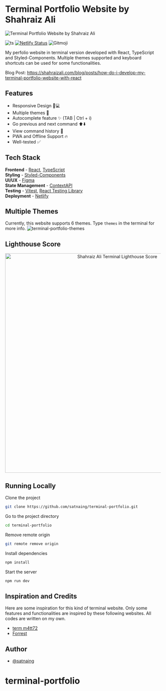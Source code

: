 # Terminal Portfolio Website by Shahraiz Ali

![Terminal Portfolio Website by Shahraiz Ali](https://user-images.githubusercontent.com/53733092/194220661-e2ff8b4c-f64a-4b64-a836-c52fae6bbcda.png)

![ts](https://badgen.net/badge/Built%20With/TypeScript/blue?style=flat-square)
[![Netlify Status](https://api.netlify.com/api/v1/badges/81fdb91d-c06f-46c2-b18d-dfc6f090f281/deploy-status)](https://app.netlify.com/sites/terminal-sn/deploys)
![Gitmoji](https://img.shields.io/badge/gitmoji-%20😜%20😍-FFDD67.svg?style=flat-square)

My perfolio website in terminal version developed with React, TypeScript and Styled-Components. Multiple themes supported and keyboard shortcuts can be used for some functionalities.

Blog Post: https://shahraizali.com/blog/posts/how-do-i-develop-my-terminal-portfolio-website-with-react

## Features

- Responsive Design 📱💻
- Multiple themes 🎨
- Autocomplete feature ✨ (TAB | Ctrl + i)
- Go previous and next command ⬆️⬇️
- View command history 📖
- PWA and Offline Support 🔥
- Well-tested ✅

## Tech Stack

**Frontend** - [React](https://reactjs.org/), [TypeScript](https://www.typescriptlang.org/)  
**Styling** - [Styled-Components](https://styled-components.com/)  
**UI/UX** - [Figma](https://figma.com/)  
**State Management** - [ContextAPI](https://reactjs.org/docs/context.html)  
**Testing** - [Vitest](https://vitest.dev/), [React Testing Library](https://testing-library.com/)  
**Deployment** - [Netlify](https://app.netlify.com/)

## Multiple Themes

Currently, this website supports 6 themes. Type `themes` in the terminal for more info.
![terminal-portfolio-themes](https://user-images.githubusercontent.com/53733092/194221801-94f1c28b-4865-4b7f-a73e-d41132519bea.png)

## Lighthouse Score

<p align="center">
<img width="710" alt="Shahraiz Ali Terminal Lighthouse Score" src="public/lighthouse-result.svg">
</p>

## Running Locally

Clone the project

```bash
git clone https://github.com/satnaing/terminal-portfolio.git
```

Go to the project directory

```bash
cd terminal-portfolio
```

Remove remote origin

```bash
git remote remove origin
```

Install dependencies

```bash
npm install
```

Start the server

```bash
npm run dev
```

## Inspiration and Credits

Here are some inspiration for this kind of terminal website. Only some features and functionalities are inspired by these following websites. All codes are written on my own.

- [term m4tt72](https://term.m4tt72.com/)
- [Forrest](https://fkcodes.com/)

## Author

- [@satnaing](https://shahraizali.com)
# terminal-portfolio
